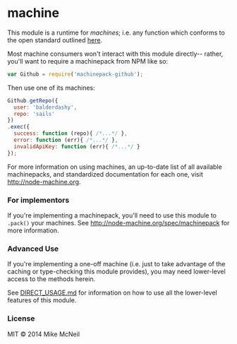 # machine

This module is a runtime for _machines_; i.e. any function which conforms to the open standard outlined [here](http://node-machine.org/spec/machine).

Most machine consumers won't interact with this module directly-- rather, you'll want to require a machinepack from NPM like so:

```javascript
var Github = require('machinepack-github');
```

Then use one of its machines:

```javascript
Github.getRepo({
  user: 'balderdashy',
  repo: 'sails'
})
.exec({
  success: function (repo){ /*...*/ },
  error: function (err){ /*...*/ },
  invalidApiKey: function (err){ /*...*/ }
});
```

For more information on using machines, an up-to-date list of all available machinepacks, and standardized documentation for each one, visit http://node-machine.org.


### For implementors

If you're implementing a machinepack, you'll need to use this module to `.pack()` your machines.  See http://node-machine.org/spec/machinepack for more information.

### Advanced Use

If you're implementing a one-off machine (i.e. just to take advantage of the caching or type-checking this module provides), you may need lower-level access to the methods herein.

See [DIRECT_USAGE.md](./DIRECT_USAGE.md) for information on how to use all the lower-level features of this module.


### License

MIT
&copy; 2014 Mike McNeil


